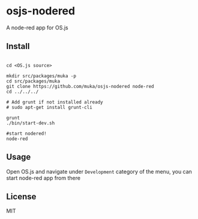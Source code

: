 # osjs-nodered

A node-red app for OS.js

Install
---

```

cd <OS.js source>

mkdir src/packages/muka -p
cd src/packages/muka
git clone https://github.com/muka/osjs-nodered node-red
cd ../../../

# Add grunt if not installed already
# sudo apt-get install grunt-cli

grunt
./bin/start-dev.sh

#start nodered!
node-red

```

Usage
---

Open OS.js and navigate under `Development` category of the menu, you can start node-red app from there

License
---

MIT
